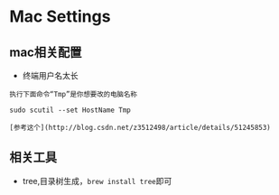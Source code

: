 # Mac Settings

## mac相关配置

- 终端用户名太长

```
执行下面命令“Tmp”是你想要改的电脑名称

sudo scutil --set HostName Tmp

[参考这个](http://blog.csdn.net/z3512498/article/details/51245853)
```

## 相关工具

- tree,目录树生成，`brew install tree`即可
